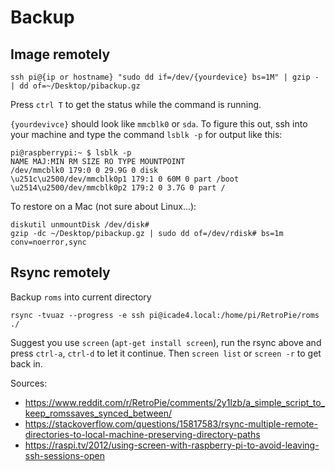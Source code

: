 # Backup 

## Image remotely

```
ssh pi@{ip or hostname} "sudo dd if=/dev/{yourdevice} bs=1M" | gzip - | dd of=~/Desktop/pibackup.gz
```

Press `ctrl T` to get the status while the command is running.

`{yourdevivce}` should look like `mmcblk0` or `sda`. To figure this out, ssh into your machine and type the command `lsblk -p` for output like this:

```
pi@raspberrypi:~ $ lsblk -p
NAME MAJ:MIN RM SIZE RO TYPE MOUNTPOINT
/dev/mmcblk0 179:0 0 29.9G 0 disk
\u251c\u2500/dev/mmcblk0p1 179:1 0 60M 0 part /boot
\u2514\u2500/dev/mmcblk0p2 179:2 0 3.7G 0 part /
```

To restore on a Mac (not sure about Linux...):

```
diskutil unmountDisk /dev/disk#
gzip -dc ~/Desktop/pibackup.gz | sudo dd of=/dev/rdisk# bs=1m conv=noerror,sync
```

## Rsync remotely

Backup `roms` into current directory

```
rsync -tvuaz --progress -e ssh pi@icade4.local:/home/pi/RetroPie/roms ./
```

Suggest you use `screen` (`apt-get install screen`), run the rsync above and press `ctrl-a`, `ctrl-d` to let it continue. Then `screen list` or `screen -r` to get back in.
 
Sources: 
- https://www.reddit.com/r/RetroPie/comments/2y1lzb/a_simple_script_to_keep_romssaves_synced_between/
- https://stackoverflow.com/questions/15817583/rsync-multiple-remote-directories-to-local-machine-preserving-directory-paths
- https://raspi.tv/2012/using-screen-with-raspberry-pi-to-avoid-leaving-ssh-sessions-open